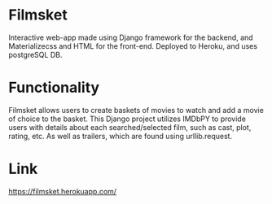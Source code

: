 # Filmsket
Interactive web-app made using Django framework for the backend, and Materializecss and HTML for the front-end. Deployed to Heroku, and uses postgreSQL DB.
# Functionality
Filmsket allows users to create baskets of movies to watch and add a movie of choice to the basket. This Django project utilizes IMDbPY to provide users with details about each searched/selected film, such as cast, plot, rating, etc. As well as trailers, which are found using urllib.request.
# Link
https://filmsket.herokuapp.com/
